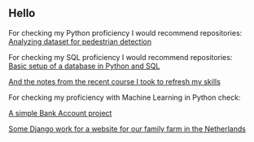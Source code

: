 ## Hello

For checking my Python proficiency I would recommend repositories: <br>
[Analyzing dataset for pedestrian detection](https://github.com/DiederikHarmsen/Pedestrian-image-analysis-and-sampling)

For checking my SQL proficiency I would recommend repositories: <br>
[Basic setup of a database in Python and SQL](https://github.com/DiederikHarmsen/databasteknik)

[And the notes from the recent course I took to refresh my skills](https://github.com/DiederikHarmsen/Notes-learning-programming/tree/main/SQL)


For checking my proficiency with Machine Learning in Python check:

[A simple Bank Account project](https://github.com/DiederikHarmsen/Python-Portfolio/tree/master/Bank%20account%20project)

[Some Django work for a website for our family farm in the Netherlands](https://github.com/DiederikHarmsen/Apples)



<!--
**DiederikHarmsen/DiederikHarmsen** is a ✨ _special_ ✨ repository because its `README.md` (this file) appears on your GitHub profile.

Here are some ideas to get you started:

- 🔭 I’m currently working on ...
- 🌱 I’m currently learning ...
- 👯 I’m looking to collaborate on ...
- 🤔 I’m looking for help with ...
- 💬 Ask me about ...
- 📫 How to reach me: ...
- 😄 Pronouns: ...
- ⚡ Fun fact: ...
-->
